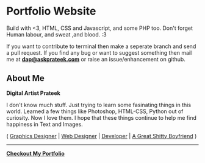 # Portfolio Website

Build with <3, HTML, CSS and Javascript, and some PHP too. Don't forget Human labour, and sweat ,and blood. :3

If you want to contribute to terminal then make a seperate branch and send a pull request.
If you find any bug or want to suggest something then mail me at **dap@askprateek.com** or raise an issue/enhancement on github.

## About Me
**Digital Artist Prateek**

I don't know much stuff. Just trying to learn some fasinating things in this world. Learned a few things like Photoshop, HTML-CSS, Python out of curiosity. Now I love them. I hope that these things continue to help me find happiness in Text and Images. 

 ( [Graphics Designer](http://askprateek.deviantart.com/) | [Web Designer](http://www.askprateek.com/) | [Developer](https://www.hackerearth.com/@askpk123) | [A Great Shitty Boyfriend](https://www.quora.com/profile/Prateek-Kumar-200) )
***
[**Checkout My Portfolio**](http://www.askprateek.com)
